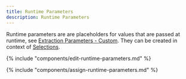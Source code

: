 ```yaml
---
title: Runtime Parameters
description: Runtime Parameters
---
```


Runtime parameters are are placeholders for values that are passed at runtime, see [Extraction Parameters - Custom](../parameters/extraction-parameters.md/#custom).
They can be created in context of [Selections](variants-and-selections.md/#edit-selections).

{% include "components/edit-runtime-parameters.md" %}

{% include "components/assign-runtime-parameters.md" %}
